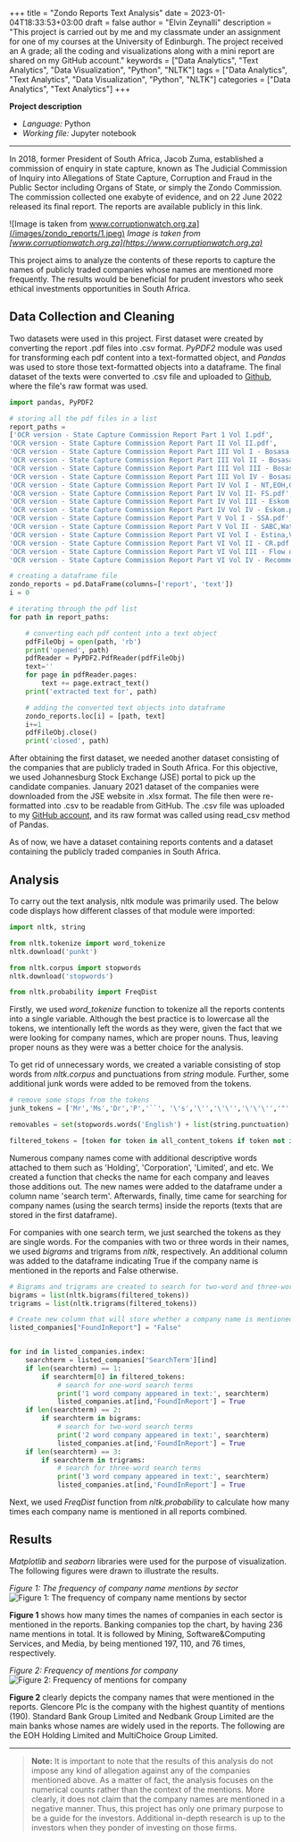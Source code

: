 +++
title = "Zondo Reports Text Analysis"
date = 2023-01-04T18:33:53+03:00
draft = false
author = "Elvin Zeynalli"
description = "This project is carried out by me and my classmate under an assignment for one of my courses at the University of Edinburgh. The project received an A grade; all the coding and visualizations along with a mini report are shared on my GitHub account."
keywords = ["Data Analytics", "Text Analytics", "Data Visualization", "Python", "NLTK"]
tags = ["Data Analytics", "Text Analytics", "Data Visualization", "Python", "NLTK"]
categories = ["Data Analytics", "Text Analytics"]
+++

**Project description**
- *Language:* Python
- *Working file:* Jupyter notebook

---

In 2018, former President of South Africa, Jacob Zuma, established a commission of enquiry in state capture, known as The Judicial Commission of Inquiry into Allegations of State Capture, Corruption and Fraud in the Public Sector including Organs of State, or simply the Zondo Commission. The commission collected one exabyte of evidence, and on 22 June 2022 released its final report. The reports are available publicly in this link.

![Image is taken from www.corruptionwatch.org.za](/images/zondo_reports/1.jpeg)
*Image is taken from [www.corruptionwatch.org.za](https://www.corruptionwatch.org.za)*

This project aims to analyze the contents of these reports to capture the names of publicly traded companies whose names are mentioned more frequently. The results would be beneficial for prudent investors who seek ethical investments opportunities in South Africa.

## Data Collection and Cleaning

Two datasets were used in this project. First dataset were created by converting the report .pdf files into .csv format. *PyPDF2* module was used for transforming each pdf content into a text-formatted object, and *Pandas* was used to store those text-formatted objects into a dataframe. The final dataset of the texts were converted to .csv file and uploaded to [Github](https://github.com/mrzeynalli/Zondo-Reports-Analysis/blob/main/Datasets/Zondo_Reports.csv), where the file's raw format was used.

```python
import pandas, PyPDF2

# storing all the pdf files in a list
report_paths = 
['OCR version - State Capture Commission Report Part 1 Vol I.pdf', 
'OCR version - State Capture Commission Report Part II Vol II.pdf',
'OCR version - State Capture Commission Report Part III Vol I - Bosasa.pdf',
'OCR version - State Capture Commission Report Part III Vol II - Bosasa.pdf',
'OCR version - State Capture Commission Report Part III Vol III - Bosasa.pdf',
'OCR version - State Capture Commission Report Part III Vol IV - Bosasa.pdf',
'OCR version - State Capture Commission Report Part IV Vol I - NT,EOH,COJ,Alexkor.pdf',
'OCR version - State Capture Commission Report Part IV Vol II- FS.pdf',
'OCR version - State Capture Commission Report Part IV Vol III - Eskom.pdf',
'OCR version - State Capture Commission Report Part IV Vol IV - Eskom.pdf',
'OCR version - State Capture Commission Report Part V Vol I - SSA.pdf',
'OCR version - State Capture Commission Report Part V Vol II - SABC,Waterkloof,Prasa.pdf',
'OCR version - State Capture Commission Report Part VI Vol I - Estina,Vrede.pdf',
'OCR version - State Capture Commission Report Part VI Vol II - CR.pdf',
'OCR version - State Capture Commission Report Part VI Vol III - Flow of Funds.pdf',
'OCR version - State Capture Commission Report Part VI Vol IV - Recommendations.pdf']

# creating a dataframe file
zondo_reports = pd.DataFrame(columns=['report', 'text'])
i = 0

# iterating through the pdf list
for path in report_paths:

    # converting each pdf content into a text object
    pdfFileObj = open(path, 'rb')
    print('opened', path)
    pdfReader = PyPDF2.PdfReader(pdfFileObj)
    text=''
    for page in pdfReader.pages:
        text += page.extract_text()
    print('extracted text for', path)

    # adding the converted text objects into dataframe
    zondo_reports.loc[i] = [path, text]
    i+=1
    pdfFileObj.close()
    print('closed', path)
```

After obtaining the first dataset, we needed another dataset consisting of the companies that are publicly traded in South Africa. For this objective, we used Johannesburg Stock Exchange (JSE) portal to pick up the candidate companies. January 2021 dataset of the companies were downloaded from the JSE website in .xlsx format. The file then were re-formatted into .csv to be readable from GitHub. The .csv file was uploaded to my [GitHub account](https://github.com/mrzeynalli/Zondo-Reports-Analysis/blob/main/Datasets/Complete-List-of-Listed-Companies-on-South-Africa-Johannesburg-Stock-Exchange-Jan-2021.csv), and its raw format was called using read_csv method of Pandas.

As of now, we have a dataset containing reports contents and a dataset containing the publicly traded companies in South Africa.

## Analysis

To carry out the text analysis, nltk module was primarily used. The below code displays how different classes of that module were imported:

```python
import nltk, string

from nltk.tokenize import word_tokenize
nltk.download('punkt')

from nltk.corpus import stopwords
nltk.download('stopwords')

from nltk.probability import FreqDist
```

Firstly, we used *word_tokenize* function to tokenize all the reports contents into a single variable. Although the best practice is to lowercase all the tokens, we intentionally left the words as they were, given the fact that we were looking for company names, which are proper nouns. Thus, leaving proper nouns as they were was a better choice for the analysis.

To get rid of unnecessary words, we created a variable consisting of stop words from *nltk.corpus* and punctuations from *string* module. Further, some additional junk words were added to be removed from the tokens.

```python
# remove some stops from the tokens
junk_tokens = ['Mr','Ms','Dr','P','``', '\'s','\'','\'\'','\'\'\'','"','"','................................','L']

removables = set(stopwords.words('English') + list(string.punctuation) + list(string.digits) + junk_tokens)

filtered_tokens = [token for token in all_content_tokens if token not in removables]
```

Numerous company names come with additional descriptive words attached to them such as 'Holding', 'Corporation', 'Limited', and etc. We created a function that checks the name for each company and leaves those additions out. The new names were added to the dataframe under a column name 'search term'. Afterwards, finally, time came for searching for company names (using the search terms) inside the reports (texts that are stored in the first dataframe).

For companies with one search term, we just searched the tokens as they are single words. For the companies with two or three words in their names, we used *bigrams* and trigrams from *nltk*, respectively. An additional column was added to the dataframe indicating True if the company name is mentioned in the reports and False otherwise.

```python
# Bigrams and trigrams are created to search for two-word and three-word search terms individually.
bigrams = list(nltk.bigrams(filtered_tokens)) 
trigrams = list(nltk.trigrams(filtered_tokens)) 

# Create new column that will store whether a company name is mentioned or not.
listed_companies["FoundInReport"] = "False"


for ind in listed_companies.index:
    searchterm = listed_companies['SearchTerm'][ind]
    if len(searchterm) == 1:
        if searchterm[0] in filtered_tokens:
            # search for one-word search terms
            print('1 word company appeared in text:', searchterm)
            listed_companies.at[ind,'FoundInReport'] = True
    if len(searchterm) == 2:
        if searchterm in bigrams:
            # search for two-word search terms
            print('2 word company appeared in text:', searchterm)
            listed_companies.at[ind,'FoundInReport'] = True
    if len(searchterm) == 3:
        if searchterm in trigrams:
            # search for three-word search terms
            print('3 word company appeared in text:', searchterm)
            listed_companies.at[ind,'FoundInReport'] = True
```

Next, we used *FreqDist* function from *nltk.probability* to calculate how many times each company name is mentioned in all reports combined.

## Results

*Matplotlib* and *seaborn* libraries were used for the purpose of visualization. The following figures were drawn to illustrate the results.

*Figure 1: The frequency of company name mentions by sector*
![Figure 1: The frequency of company name mentions by sector](/images/zondo_reports/2.jpeg)

**Figure 1** shows how many times the names of companies in each sector is mentioned in the reports. Banking companies top the chart, by having 236 name mentions in total. It is followed by Mining, Software&Computing Services, and Media, by being mentioned 197, 110, and 76 times, respectively.

*Figure 2: Frequency of mentions for company*
![Figure 2: Frequency of mentions for company](/images/zondo_reports/3.jpeg)

**Figure 2** clearly depicts the company names that were mentioned in the reports. Glencore Plc is the company with the highest quantity of mentions (190). Standard Bank Group Limited and Nedbank Group Limited are the main banks whose names are widely used in the reports. The following are the EOH Holding Limited and MultiChoice Group Limited.

---

> **Note:** It is important to note that the results of this analysis do not impose any kind of allegation against any of the companies mentioned above. As a matter of fact, the analysis focuses on the numerical counts rather than the context of the mentions. More clearly, it does not claim that the company names are mentioned in a negative manner. Thus, this project has only one primary purpose to be a guide for the investors. Additional in-depth research is up to the investors when they ponder of investing on those firms.